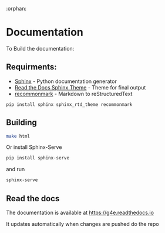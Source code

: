 :orphan:
# Documentation

To Build the documentation:

## Requirments:

- [Sphinx](http://www.sphinx-doc.org/en/master/) - Python documentation generator
- [Read the Docs Sphinx Theme](https://sphinx-rtd-theme.readthedocs.io/en/stable/) - Theme for final output
- [recommonmark](https://github.com/miyakogi/m2r) - Markdown to reStructuredText


```
pip install sphinx sphinx_rtd_theme recommonmark
```

## Building

```bash
make html
```

Or install Sphinx-Serve
```bash
pip install sphinx-serve
```

and run
```bash
sphinx-serve
```


## Read the docs

The documentation is available at https://g4e.readthedocs.io

It updates automatically when changes are pushed do the repo

